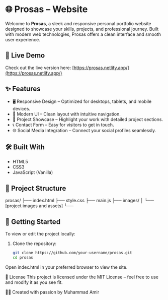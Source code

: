 # 🌐 Prosas – Website

Welcome to **Prosas**, a sleek and responsive personal portfolio website designed to showcase your skills, projects, and professional journey. Built with modern web technologies, Prosas offers a clean interface and smooth user experience.

## 🚀 Live Demo

Check out the live version here: [https://prosas.netlify.app/](https://prosas.netlify.app/)

## ✨ Features

- 🖥️ Responsive Design – Optimized for desktops, tablets, and mobile devices.
- 🎨 Modern UI – Clean layout with intuitive navigation.
- 📁 Project Showcase – Highlight your work with detailed project sections.
- 📞 Contact Form – Easy for visitors to get in touch.
- 🌐 Social Media Integration – Connect your social profiles seamlessly.

## 🛠️ Built With

- HTML5
- CSS3
- JavaScript (Vanilla)

## 📁 Project Structure

prosas/ ├── index.html ├── style.css ├── main.js ├── images/ │ └── [project images and assets] └──


## 📌 Getting Started

To view or edit the project locally:

1. Clone the repository:
   ```bash
   git clone https://github.com/your-username/prosas.git
   cd prosas
Open index.html in your preferred browser to view the site.

📝 License
This project is licensed under the MIT License – feel free to use and modify it as you see fit.

👨‍💻 Created with passion by Muhammad Amir
